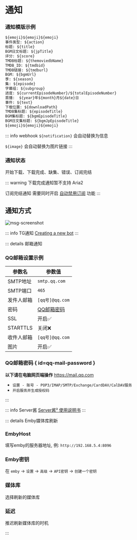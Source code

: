 # 通知

### 通知模版示例

```txt
${emoji}${emoji}${emoji}
事件类型: ${action}
标题: ${title}
BGM日文标题: ${jpTitle}
评分: ${score}
TMDB标题: ${themoviedbName}
TMDB_ID: ${tmdbid}
TMDB链接: ${tmdburl}
BGM: ${bgmUrl}
季: ${season}
集: ${episode}
字幕组: ${subgroup}
进度: ${currentEpisodeNumber}/${totalEpisodeNumber}
首播:  ${year}年${month}月${date}日
事件: ${text}
下载位置: ${downloadPath}
TMDB集标题: ${episodeTitle}
BGM集标题: ${bgmEpisodeTitle}
BGM日文集标题: ${bgmJpEpisodeTitle}
${emoji}${emoji}${emoji}
```

::: info webhook
`${notification}` 会自动替换为信息

`${image}` 会自动替换为图片链接
:::

### 通知状态

开始下载、下载完成、缺集、错误、订阅完结

::: warning
下载完成通知暂不支持 Aria2

订阅完结通知 需要同时开启 [自动禁用订阅](/config/basic/rss#自动禁用订阅) 功能
:::

## 通知方式

<img src="/screenshot/286fd4f8eb5e70a8664b2f63ef5f18ef-msg-screenshot.webp" alt="msg-screenshot" id="msg-screenshot">

::: info TG通知
[Creating a new bot](https://core.telegram.org/bots/features#botfather:~:text=and%20managing%20bots.-,Creating%20a%20new%20bot,-Use%20the%20/newbot)
:::

::: details 邮箱通知

### QQ邮箱设置示例

| 参数名      | 参数值                         |
|----------|-----------------------------|
| SMTP地址   | `smtp.qq.com`               |
| SMTP端口   | `465`                       |
| 发件人邮箱    | `[qq号]@qq.com`              |
| 密码       | [QQ邮箱密码](#qq-mail-password) |
| SSL      | 开启✅                         |
| STARTTLS | 关闭❌                         |
| 收件人邮箱    | `[qq号]@qq.com`              |
| 图片       | 开启✅                         |

### QQ邮箱密码 { id=qq-mail-password }

**以下请在电脑网页端操作** <https://mail.qq.com>

- `设置 - 账号 - POP3/IMAP/SMTP/Exchange/CardDAV/CalDAV服务`
- `开启服务并生成授权码`

:::

::: info Server酱
[Server酱³ 使用说明书](https://doc.sc3.ft07.com/)
:::

::: details Emby媒体库刷新

### EmbyHost

填写emby的服务器地址, 例: `http://192.168.5.4:8096`

### Emby密钥

在 `emby` -> `设置` -> `高级` -> `API密钥` -> `创建一个密钥`

### 媒体库

选择刷新的媒体库

### 延迟

推迟刷新媒体库的时机

:::
